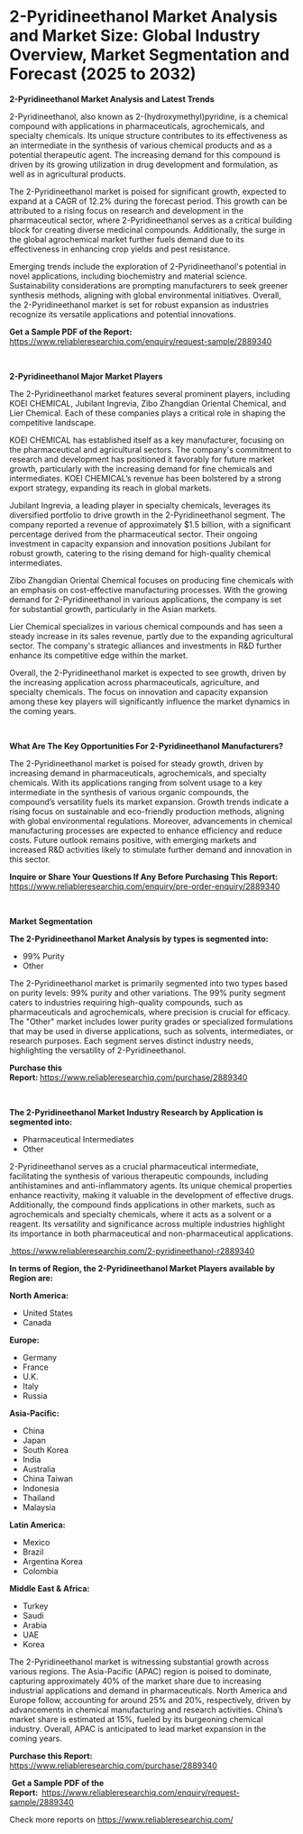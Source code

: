 <p><h1>2-Pyridineethanol Market Analysis and Market Size: Global Industry Overview, Market Segmentation and Forecast (2025 to 2032)</h1></p><p><strong>2-Pyridineethanol Market Analysis and Latest Trends</strong></p>
<p><p>2-Pyridineethanol, also known as 2-(hydroxymethyl)pyridine, is a chemical compound with applications in pharmaceuticals, agrochemicals, and specialty chemicals. Its unique structure contributes to its effectiveness as an intermediate in the synthesis of various chemical products and as a potential therapeutic agent. The increasing demand for this compound is driven by its growing utilization in drug development and formulation, as well as in agricultural products.</p><p>The 2-Pyridineethanol market is poised for significant growth, expected to expand at a CAGR of 12.2% during the forecast period. This growth can be attributed to a rising focus on research and development in the pharmaceutical sector, where 2-Pyridineethanol serves as a critical building block for creating diverse medicinal compounds. Additionally, the surge in the global agrochemical market further fuels demand due to its effectiveness in enhancing crop yields and pest resistance.</p><p>Emerging trends include the exploration of 2-Pyridineethanol's potential in novel applications, including biochemistry and material science. Sustainability considerations are prompting manufacturers to seek greener synthesis methods, aligning with global environmental initiatives. Overall, the 2-Pyridineethanol market is set for robust expansion as industries recognize its versatile applications and potential innovations.</p></p>
<p><strong>Get a Sample PDF of the Report:&nbsp;</strong> <a href="https://www.reliableresearchiq.com/enquiry/request-sample/2889340?utm_campaign=2727&utm_medium=2&utm_source=Github&utm_content=ia&utm_term=14032025&utm_id=2-pyridineethanol">https://www.reliableresearchiq.com/enquiry/request-sample/2889340</a></p>
<p>&nbsp;</p>
<p><strong>2-Pyridineethanol Major Market Players</strong></p>
<p><p>The 2-Pyridineethanol market features several prominent players, including KOEI CHEMICAL, Jubilant Ingrevia, Zibo Zhangdian Oriental Chemical, and Lier Chemical. Each of these companies plays a critical role in shaping the competitive landscape.</p><p>KOEI CHEMICAL has established itself as a key manufacturer, focusing on the pharmaceutical and agricultural sectors. The company's commitment to research and development has positioned it favorably for future market growth, particularly with the increasing demand for fine chemicals and intermediates. KOEI CHEMICAL’s revenue has been bolstered by a strong export strategy, expanding its reach in global markets.</p><p>Jubilant Ingrevia, a leading player in specialty chemicals, leverages its diversified portfolio to drive growth in the 2-Pyridineethanol segment. The company reported a revenue of approximately $1.5 billion, with a significant percentage derived from the pharmaceutical sector. Their ongoing investment in capacity expansion and innovation positions Jubilant for robust growth, catering to the rising demand for high-quality chemical intermediates.</p><p>Zibo Zhangdian Oriental Chemical focuses on producing fine chemicals with an emphasis on cost-effective manufacturing processes. With the growing demand for 2-Pyridineethanol in various applications, the company is set for substantial growth, particularly in the Asian markets.</p><p>Lier Chemical specializes in various chemical compounds and has seen a steady increase in its sales revenue, partly due to the expanding agricultural sector. The company's strategic alliances and investments in R&D further enhance its competitive edge within the market.</p><p>Overall, the 2-Pyridineethanol market is expected to see growth, driven by the increasing application across pharmaceuticals, agriculture, and specialty chemicals. The focus on innovation and capacity expansion among these key players will significantly influence the market dynamics in the coming years.</p></p>
<p>&nbsp;</p>
<p><strong>What Are The Key Opportunities For 2-Pyridineethanol Manufacturers?</strong></p>
<p><p>The 2-Pyridineethanol market is poised for steady growth, driven by increasing demand in pharmaceuticals, agrochemicals, and specialty chemicals. With its applications ranging from solvent usage to a key intermediate in the synthesis of various organic compounds, the compound’s versatility fuels its market expansion. Growth trends indicate a rising focus on sustainable and eco-friendly production methods, aligning with global environmental regulations. Moreover, advancements in chemical manufacturing processes are expected to enhance efficiency and reduce costs. Future outlook remains positive, with emerging markets and increased R&D activities likely to stimulate further demand and innovation in this sector.</p></p>
<p><strong>Inquire or Share Your Questions If Any Before Purchasing This Report:</strong> <a href="https://www.reliableresearchiq.com/enquiry/pre-order-enquiry/2889340?utm_campaign=2727&utm_medium=2&utm_source=Github&utm_content=ia&utm_term=14032025&utm_id=2-pyridineethanol">https://www.reliableresearchiq.com/enquiry/pre-order-enquiry/2889340</a></p>
<p>&nbsp;</p>
<p><strong>Market Segmentation</strong></p>
<p><strong>The 2-Pyridineethanol Market Analysis by types is segmented into:</strong></p>
<p><ul><li>99% Purity</li><li>Other</li></ul></p>
<p><p>The 2-Pyridineethanol market is primarily segmented into two types based on purity levels: 99% purity and other variations. The 99% purity segment caters to industries requiring high-quality compounds, such as pharmaceuticals and agrochemicals, where precision is crucial for efficacy. The "Other" market includes lower purity grades or specialized formulations that may be used in diverse applications, such as solvents, intermediates, or research purposes. Each segment serves distinct industry needs, highlighting the versatility of 2-Pyridineethanol.</p></p>
<p><strong>Purchase this Report:&nbsp;</strong><a href="https://www.reliableresearchiq.com/purchase/2889340?utm_campaign=2727&utm_medium=2&utm_source=Github&utm_content=ia&utm_term=14032025&utm_id=2-pyridineethanol">https://www.reliableresearchiq.com/purchase/2889340</a></p>
<p>&nbsp;</p>
<p><strong>The 2-Pyridineethanol Market Industry Research by Application is segmented into:</strong></p>
<p><ul><li>Pharmaceutical Intermediates</li><li>Other</li></ul></p>
<p><p>2-Pyridineethanol serves as a crucial pharmaceutical intermediate, facilitating the synthesis of various therapeutic compounds, including antihistamines and anti-inflammatory agents. Its unique chemical properties enhance reactivity, making it valuable in the development of effective drugs. Additionally, the compound finds applications in other markets, such as agrochemicals and specialty chemicals, where it acts as a solvent or a reagent. Its versatility and significance across multiple industries highlight its importance in both pharmaceutical and non-pharmaceutical applications.</p></p>
<p><a href="https://www.reliableresearchiq.com/2-pyridineethanol-r2889340?utm_campaign=2727&utm_medium=2&utm_source=Github&utm_content=ia&utm_term=14032025&utm_id=2-pyridineethanol">&nbsp;https://www.reliableresearchiq.com/2-pyridineethanol-r2889340</a></p>
<p><strong>In terms of Region, the 2-Pyridineethanol Market Players available by Region are:</strong></p>
<p>
    <p> <strong> North America: </strong>
        <ul>
            <li>United States</li>
            <li>Canada</li>
        </ul>
        </p> 
    <p> <strong> Europe: </strong>
        <ul>
            <li>Germany</li>
            <li>France</li>
            <li>U.K.</li>
            <li>Italy</li>
            <li>Russia</li>
        </ul>
        </p> 
    <p> <strong> Asia-Pacific: </strong>
        <ul>
            <li>China</li>
            <li>Japan</li>
            <li>South Korea</li>
            <li>India</li>
            <li>Australia</li>
            <li>China Taiwan</li>
            <li>Indonesia</li>
            <li>Thailand</li>
            <li>Malaysia</li>
        </ul>
        </p> 
    <p> <strong> Latin America: </strong>
        <ul>
            <li>Mexico</li>
            <li>Brazil</li>
            <li>Argentina Korea</li>
            <li>Colombia</li>
        </ul>
        </p> 
    <p> <strong> Middle East & Africa: </strong>
        <ul>
            <li>Turkey</li>
            <li>Saudi</li>
            <li>Arabia</li>
            <li>UAE</li>
            <li>Korea</li>
        </ul>
    </p>
    </p>
<p><p>The 2-Pyridineethanol market is witnessing substantial growth across various regions. The Asia-Pacific (APAC) region is poised to dominate, capturing approximately 40% of the market share due to increasing industrial applications and demand in pharmaceuticals. North America and Europe follow, accounting for around 25% and 20%, respectively, driven by advancements in chemical manufacturing and research activities. China’s market share is estimated at 15%, fueled by its burgeoning chemical industry. Overall, APAC is anticipated to lead market expansion in the coming years.</p></p>
<p><strong>Purchase this Report: </strong><a href="https://www.reliableresearchiq.com/purchase/2889340?utm_campaign=2727&utm_medium=2&utm_source=Github&utm_content=ia&utm_term=14032025&utm_id=2-pyridineethanol">https://www.reliableresearchiq.com/purchase/2889340</a></p>
<p>&nbsp;<strong>Get a Sample PDF of the Report:&nbsp;&nbsp;</strong><a href="https://www.reliableresearchiq.com/enquiry/request-sample/2889340?utm_campaign=2727&utm_medium=2&utm_source=Github&utm_content=ia&utm_term=14032025&utm_id=2-pyridineethanol">https://www.reliableresearchiq.com/enquiry/request-sample/2889340</a></p>
<p><strong></strong></p>
<p>Check more reports on <a href="https://www.reliableresearchiq.com/?utm_campaign=2727&utm_medium=2&utm_source=Github&utm_content=ia&utm_term=14032025&utm_id=2-pyridineethanol">https://www.reliableresearchiq.com/</a></p>